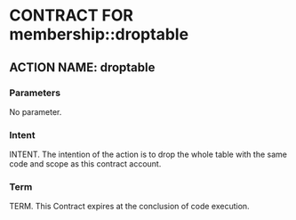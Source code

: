 # CONTRACT FOR membership::droptable

## ACTION NAME: droptable

### Parameters
No parameter.

### Intent
INTENT. The intention of the action is to drop the whole table with the same code and scope as this contract account.

### Term
TERM. This Contract expires at the conclusion of code execution.
